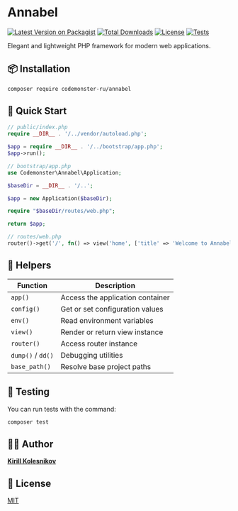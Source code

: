 # Annabel

[![Latest Version on Packagist](https://img.shields.io/packagist/v/codemonster-ru/annabel.svg?style=flat-square)](https://packagist.org/packages/codemonster-ru/annabel)
[![Total Downloads](https://img.shields.io/packagist/dt/codemonster-ru/annabel.svg?style=flat-square)](https://packagist.org/packages/codemonster-ru/annabel)
[![License](https://img.shields.io/packagist/l/codemonster-ru/annabel.svg?style=flat-square)](https://packagist.org/packages/codemonster-ru/annabel)
[![Tests](https://github.com/codemonster-ru/annabel/actions/workflows/tests.yml/badge.svg)](https://github.com/codemonster-ru/annabel/actions/workflows/tests.yml)

Elegant and lightweight PHP framework for modern web applications.

## 📦 Installation

```bash
composer require codemonster-ru/annabel
```

## 🚀 Quick Start

```php
// public/index.php
require __DIR__ . '/../vendor/autoload.php';

$app = require __DIR__ . '/../bootstrap/app.php';
$app->run();

// bootstrap/app.php
use Codemonster\Annabel\Application;

$baseDir = __DIR__ . '/..';

$app = new Application($baseDir);

require "$baseDir/routes/web.php";

return $app;

// routes/web.php
router()->get('/', fn() => view('home', ['title' => 'Welcome to Annabel']));
```

## 🧩 Helpers

| Function          | Description                      |
| ----------------- | -------------------------------- |
| `app()`           | Access the application container |
| `config()`        | Get or set configuration values  |
| `env()`           | Read environment variables       |
| `view()`          | Render or return view instance   |
| `router()`        | Access router instance           |
| `dump()` / `dd()` | Debugging utilities              |
| `base_path()`     | Resolve base project paths       |

## 🧪 Testing

You can run tests with the command:

```bash
composer test
```

## 👨‍💻 Author

[**Kirill Kolesnikov**](https://github.com/KolesnikovKirill)

## 📜 License

[MIT](https://github.com/codemonster-ru/annabel/blob/main/LICENSE)
